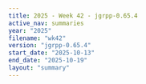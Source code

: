 ```yaml
---
title: 2025 - Week 42 - jgrpp-0.65.4
active_nav: summaries
year: "2025"
filename: "wk42"
version: "jgrpp-0.65.4"
start_date: "2025-10-13"
end_date: "2025-10-19"
layout: "summary"
---
```

